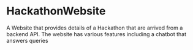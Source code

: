 # HackathonWebsite
A Website that provides details of a Hackathon that are arrived from a backend API. The website has various features including a chatbot that answers queries
